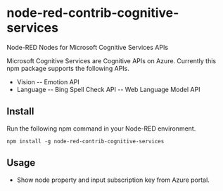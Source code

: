node-red-contrib-cognitive-services
===================================

Node-RED Nodes for Microsoft Cognitive Services APIs

Microsoft Cognitive Services are Cognitive APIs on Azure.
Currently this npm package supports the following APIs.
- Vision
-- Emotion API
- Language
-- Bing Spell Check API
-- Web Language Model API

## Install
Run the following npm command in your Node-RED environment.
```
npm install -g node-red-contrib-cognitive-services
```

## Usage
- Show node property and input subscription key from Azure portal.